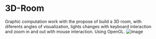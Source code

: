 # 3D-Room
Graphic computation work with the propose of build a 3D room, with diferents angles of visualization, lights changes with keyboard interaction and zoom in and out with mouse interaction. Using OpenGL.
![image](https://user-images.githubusercontent.com/102835316/200701367-368bc207-e9bc-4745-bd7f-9a75fef9dfbf.png)
